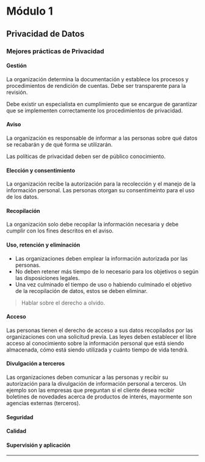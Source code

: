 # **Módulo 1**

## Privacidad de Datos

### Mejores prácticas de Privacidad

#### Gestión

La organización determina la documentación y establece los procesos y procedimientos de rendición de cuentas. Debe ser transparente para la revisión.

Debe existir un especialista en cumplimiento que se encargue de garantizar que se implementen correctamente los procedimientos de privacidad.

#### Aviso

La organización es responsable de informar a las personas sobre qué datos se recabarán y de qué forma se utilizarán.

Las políticas de privacidad deben ser de público conocimiento.

#### Elección y consentimiento

La organización recibe la autorización para la recolección y el manejo de la información personal. Las personas otorgan su consentimeinto para el uso de los datos.

#### Recopilación

La organización solo debe recopilar la información necesaria y debe cumplir con los fines descritos en el aviso.

#### Uso, retención y eliminación

- Las organizaciones deben emplear la información autorizada por las personas. 
- No deben retener más tiempo de lo necesario para los objetivos o según las disposiciones legales.
- Una vez culminado el tiempo de uso o habiendo culminado el objetivo de la recopilación de datos, estos se deben eliminar.

> Hablar sobre el derecho a olvido.

#### Acceso

Las personas tienen el derecho de acceso a sus datos recopilados por las organizaciones con una solicitud previa. Las leyes deben establecer el libre acceso al conocimiento sobre la información personal que está siendo almacenada, cómo está siendo utilizada y cuánto tiempo de vida tendrá.

#### Divulgación a terceros

Las organizaciones deben comunicar a las personas y recibir su autorización para la divulgación de información personal a terceros. Un ejemplo son las empresas que preguntan si el cliente desea recibir boletines de novedades acerca de productos de interés, mayormente son agencias externas (terceros).

#### Seguridad


#### Calidad


#### Supervisión y aplicación


---



